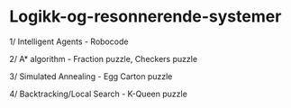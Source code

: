Logikk-og-resonnerende-systemer
===============================

1/ Intelligent Agents - Robocode

2/ A* algorithm - Fraction puzzle, Checkers puzzle

3/ Simulated Annealing - Egg Carton puzzle

4/ Backtracking/Local Search - K-Queen puzzle